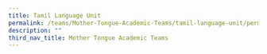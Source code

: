 ```yaml
---
title: Tamil Language Unit
permalink: /teams/Mother-Tongue-Academic-Teams/tamil-language-unit/permalink/
description: ""
third_nav_title: Mother Tongue Academic Teams
---
```

